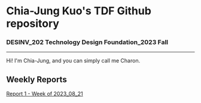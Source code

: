 # Chia-Jung Kuo's TDF Github repository
### DESINV_202 Technology Design Foundation_2023 Fall
---
Hi! I'm Chia-Jung, and you can simply call me Charon.


## Weekly Reports

[Report 1 - Week of 2023_08_21](https://github.com/Berkeley-MDes/tdf-fa23-chiajungkuo/blob/main/weekly-reports/report1/2023_08_28-report.md)


